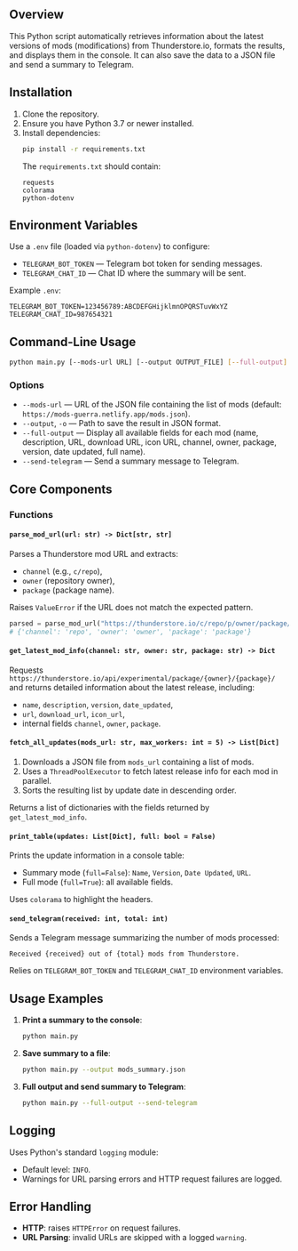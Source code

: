 ## Overview

This Python script automatically retrieves information about the latest versions of mods (modifications) from Thunderstore.io, formats the results, and displays them in the console. It can also save the data to a JSON file and send a summary to Telegram.

## Installation

1. Clone the repository.
2. Ensure you have Python 3.7 or newer installed.
3. Install dependencies:
   ```bash
   pip install -r requirements.txt
   ```
   The `requirements.txt` should contain:
   ```text
   requests
   colorama
   python-dotenv
   ```

## Environment Variables

Use a `.env` file (loaded via `python-dotenv`) to configure:

- `TELEGRAM_BOT_TOKEN` — Telegram bot token for sending messages.
- `TELEGRAM_CHAT_ID` — Chat ID where the summary will be sent.

Example `.env`:

```dotenv
TELEGRAM_BOT_TOKEN=123456789:ABCDEFGHijklmnOPQRSTuvWxYZ
TELEGRAM_CHAT_ID=987654321
```

## Command-Line Usage

```bash
python main.py [--mods-url URL] [--output OUTPUT_FILE] [--full-output] [--send-telegram]
```

### Options

- `--mods-url` — URL of the JSON file containing the list of mods (default: `https://mods-guerra.netlify.app/mods.json`).
- `--output`, `-o` — Path to save the result in JSON format.
- `--full-output` — Display all available fields for each mod (name, description, URL, download URL, icon URL, channel, owner, package, version, date updated, full name).
- `--send-telegram` — Send a summary message to Telegram.

## Core Components

### Functions

#### `parse_mod_url(url: str) -> Dict[str, str]`

Parses a Thunderstore mod URL and extracts:

- `channel` (e.g., `c/repo`),
- `owner` (repository owner),
- `package` (package name).

Raises `ValueError` if the URL does not match the expected pattern.

```python
parsed = parse_mod_url("https://thunderstore.io/c/repo/p/owner/package/")
# {'channel': 'repo', 'owner': 'owner', 'package': 'package'}
```

#### `get_latest_mod_info(channel: str, owner: str, package: str) -> Dict`

Requests `https://thunderstore.io/api/experimental/package/{owner}/{package}/` and returns detailed information about the latest release, including:

- `name`, `description`, `version`, `date_updated`,
- `url`, `download_url`, `icon_url`,
- internal fields `channel`, `owner`, `package`.

#### `fetch_all_updates(mods_url: str, max_workers: int = 5) -> List[Dict]`

1. Downloads a JSON file from `mods_url` containing a list of mods.
2. Uses a `ThreadPoolExecutor` to fetch latest release info for each mod in parallel.
3. Sorts the resulting list by update date in descending order.

Returns a list of dictionaries with the fields returned by `get_latest_mod_info`.

#### `print_table(updates: List[Dict], full: bool = False)`

Prints the update information in a console table:

- Summary mode (`full=False`): `Name`, `Version`, `Date Updated`, `URL`.
- Full mode (`full=True`): all available fields.

Uses `colorama` to highlight the headers.

#### `send_telegram(received: int, total: int)`

Sends a Telegram message summarizing the number of mods processed:

```
Received {received} out of {total} mods from Thunderstore.
```

Relies on `TELEGRAM_BOT_TOKEN` and `TELEGRAM_CHAT_ID` environment variables.

## Usage Examples

1. **Print a summary to the console**:

   ```bash
   python main.py
   ```

2. **Save summary to a file**:

   ```bash
   python main.py --output mods_summary.json
   ```

3. **Full output and send summary to Telegram**:

   ```bash
   python main.py --full-output --send-telegram
   ```

## Logging

Uses Python's standard `logging` module:

- Default level: `INFO`.
- Warnings for URL parsing errors and HTTP request failures are logged.

## Error Handling

- **HTTP**: raises `HTTPError` on request failures.
- **URL Parsing**: invalid URLs are skipped with a logged `warning`.
